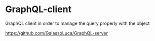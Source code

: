 # GraphQL-client
GraphQL client in order to manage the query properly with the object

https://github.com/GalassoLuca/GraphQL-server
